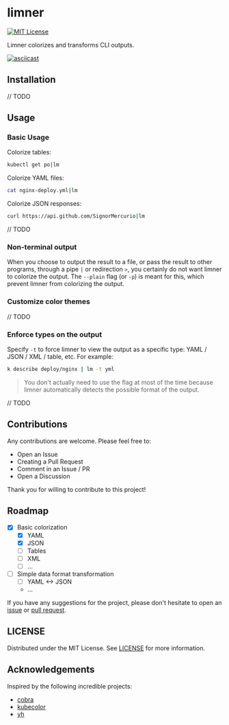 # limner

[![MIT License][license-shield]][license-url]

Limner colorizes and transforms CLI outputs.

[![asciicast](https://asciinema.org/a/ZtR2TaQPJWSUwTSIInSKZmrFu.svg)](https://asciinema.org/a/ZtR2TaQPJWSUwTSIInSKZmrFu)

## Installation

// TODO

## Usage

### Basic Usage

Colorize tables:

```bash
kubectl get po|lm
```

Colorize YAML files:

```bash
cat nginx-deploy.yml|lm
```

Colorize JSON responses:

```bash
curl https://api.github.com/SignorMercurio|lm
```

// TODO

### Non-terminal output

When you choose to output the result to a file, or pass the result to other programs, through a pipe `|` or redirection `>`, you certainly do not want limner to colorize the output. The `--plain` flag (or `-p`) is meant for this, which prevent limner from colorizing the output.

### Customize color themes

// TODO

### Enforce types on the output

Specify `-t` to force limner to view the output as a specific type: YAML / JSON / XML / table, etc. For example:

```bash
k describe deploy/nginx | lm -t yml
```

> You don't actually need to use the flag at most of the time because limner automatically detects the possible format of the output.

// TODO

## Contributions

Any contributions are welcome. Please feel free to:

- Open an Issue
- Creating a Pull Request
- Comment in an Issue / PR
- Open a Discussion

Thank you for willing to contribute to this project!

## Roadmap

- [x] Basic colorization
  - [x] YAML
  - [x] JSON
  - [ ] Tables
  - [ ] XML
  - [ ] ...
- [ ] Simple data format transformation
  - [ ] YAML <-> JSON
  - ...

If you have any suggestions for the project, please don't hesitate to open an [issue](https://github.com/SignorMercurio/limner/issues) or [pull request](https://github.com/SignorMercurio/limner/pulls).

## LICENSE

Distributed under the MIT License. See [LICENSE](LICENSE) for more information.

## Acknowledgements

Inspired by the following incredible projects:

- [cobra](https://github.com/spf13/cobra)
- [kubecolor](https://github.com/dty1er/kubecolor)
- [yh](https://github.com/andreazorzetto/yh)

[license-shield]: https://img.shields.io/github/license/SignorMercurio/limner?style=for-the-badge
[license-url]: https://github.com/SignorMercurio/limner/blob/main/LICENSE

